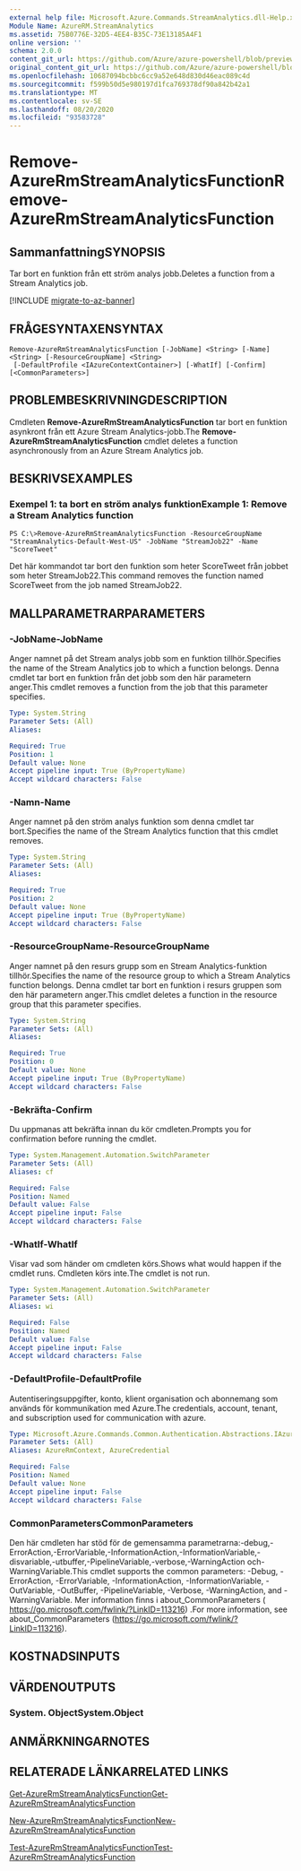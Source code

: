 ```yaml
---
external help file: Microsoft.Azure.Commands.StreamAnalytics.dll-Help.xml
Module Name: AzureRM.StreamAnalytics
ms.assetid: 75B0776E-32D5-4EE4-B35C-73E13185A4F1
online version: ''
schema: 2.0.0
content_git_url: https://github.com/Azure/azure-powershell/blob/preview/src/ResourceManager/StreamAnalytics/Commands.StreamAnalytics/help/Remove-AzureRmStreamAnalyticsFunction.md
original_content_git_url: https://github.com/Azure/azure-powershell/blob/preview/src/ResourceManager/StreamAnalytics/Commands.StreamAnalytics/help/Remove-AzureRmStreamAnalyticsFunction.md
ms.openlocfilehash: 10687094bcbbc6cc9a52e648d830d46eac089c4d
ms.sourcegitcommit: f599b50d5e980197d1fca769378df90a842b42a1
ms.translationtype: MT
ms.contentlocale: sv-SE
ms.lasthandoff: 08/20/2020
ms.locfileid: "93583728"
---
```

# <span data-ttu-id="9210c-101">Remove-AzureRmStreamAnalyticsFunction</span><span class="sxs-lookup"><span data-stu-id="9210c-101">Remove-AzureRmStreamAnalyticsFunction</span></span>

## <span data-ttu-id="9210c-102">Sammanfattning</span><span class="sxs-lookup"><span data-stu-id="9210c-102">SYNOPSIS</span></span>
<span data-ttu-id="9210c-103">Tar bort en funktion från ett ström analys jobb.</span><span class="sxs-lookup"><span data-stu-id="9210c-103">Deletes a function from a Stream Analytics job.</span></span>

[!INCLUDE [migrate-to-az-banner](../../includes/migrate-to-az-banner.md)]

## <span data-ttu-id="9210c-104">FRÅGESYNTAXEN</span><span class="sxs-lookup"><span data-stu-id="9210c-104">SYNTAX</span></span>

```
Remove-AzureRmStreamAnalyticsFunction [-JobName] <String> [-Name] <String> [-ResourceGroupName] <String>
 [-DefaultProfile <IAzureContextContainer>] [-WhatIf] [-Confirm] [<CommonParameters>]
```

## <span data-ttu-id="9210c-105">PROBLEMBESKRIVNING</span><span class="sxs-lookup"><span data-stu-id="9210c-105">DESCRIPTION</span></span>
<span data-ttu-id="9210c-106">Cmdleten **Remove-AzureRmStreamAnalyticsFunction** tar bort en funktion asynkront från ett Azure Stream Analytics-jobb.</span><span class="sxs-lookup"><span data-stu-id="9210c-106">The **Remove-AzureRmStreamAnalyticsFunction** cmdlet deletes a function asynchronously from an Azure Stream Analytics job.</span></span>

## <span data-ttu-id="9210c-107">BESKRIVS</span><span class="sxs-lookup"><span data-stu-id="9210c-107">EXAMPLES</span></span>

### <span data-ttu-id="9210c-108">Exempel 1: ta bort en ström analys funktion</span><span class="sxs-lookup"><span data-stu-id="9210c-108">Example 1: Remove a Stream Analytics function</span></span>
```
PS C:\>Remove-AzureRmStreamAnalyticsFunction -ResourceGroupName "StreamAnalytics-Default-West-US" -JobName "StreamJob22" -Name "ScoreTweet"
```

<span data-ttu-id="9210c-109">Det här kommandot tar bort den funktion som heter ScoreTweet från jobbet som heter StreamJob22.</span><span class="sxs-lookup"><span data-stu-id="9210c-109">This command removes the function named ScoreTweet from the job named StreamJob22.</span></span>

## <span data-ttu-id="9210c-110">MALLPARAMETRAR</span><span class="sxs-lookup"><span data-stu-id="9210c-110">PARAMETERS</span></span>

### <span data-ttu-id="9210c-111">-JobName</span><span class="sxs-lookup"><span data-stu-id="9210c-111">-JobName</span></span>
<span data-ttu-id="9210c-112">Anger namnet på det Stream analys jobb som en funktion tillhör.</span><span class="sxs-lookup"><span data-stu-id="9210c-112">Specifies the name of the Stream Analytics job to which a function belongs.</span></span>
<span data-ttu-id="9210c-113">Denna cmdlet tar bort en funktion från det jobb som den här parametern anger.</span><span class="sxs-lookup"><span data-stu-id="9210c-113">This cmdlet removes a function from the job that this parameter specifies.</span></span>

```yaml
Type: System.String
Parameter Sets: (All)
Aliases: 

Required: True
Position: 1
Default value: None
Accept pipeline input: True (ByPropertyName)
Accept wildcard characters: False
```

### <span data-ttu-id="9210c-114">-Namn</span><span class="sxs-lookup"><span data-stu-id="9210c-114">-Name</span></span>
<span data-ttu-id="9210c-115">Anger namnet på den ström analys funktion som denna cmdlet tar bort.</span><span class="sxs-lookup"><span data-stu-id="9210c-115">Specifies the name of the Stream Analytics function that this cmdlet removes.</span></span>

```yaml
Type: System.String
Parameter Sets: (All)
Aliases: 

Required: True
Position: 2
Default value: None
Accept pipeline input: True (ByPropertyName)
Accept wildcard characters: False
```

### <span data-ttu-id="9210c-116">-ResourceGroupName</span><span class="sxs-lookup"><span data-stu-id="9210c-116">-ResourceGroupName</span></span>
<span data-ttu-id="9210c-117">Anger namnet på den resurs grupp som en Stream Analytics-funktion tillhör.</span><span class="sxs-lookup"><span data-stu-id="9210c-117">Specifies the name of the resource group to which a Stream Analytics function belongs.</span></span>
<span data-ttu-id="9210c-118">Denna cmdlet tar bort en funktion i resurs gruppen som den här parametern anger.</span><span class="sxs-lookup"><span data-stu-id="9210c-118">This cmdlet deletes a function in the resource group that this parameter specifies.</span></span>

```yaml
Type: System.String
Parameter Sets: (All)
Aliases: 

Required: True
Position: 0
Default value: None
Accept pipeline input: True (ByPropertyName)
Accept wildcard characters: False
```

### <span data-ttu-id="9210c-119">-Bekräfta</span><span class="sxs-lookup"><span data-stu-id="9210c-119">-Confirm</span></span>
<span data-ttu-id="9210c-120">Du uppmanas att bekräfta innan du kör cmdleten.</span><span class="sxs-lookup"><span data-stu-id="9210c-120">Prompts you for confirmation before running the cmdlet.</span></span>

```yaml
Type: System.Management.Automation.SwitchParameter
Parameter Sets: (All)
Aliases: cf

Required: False
Position: Named
Default value: False
Accept pipeline input: False
Accept wildcard characters: False
```

### <span data-ttu-id="9210c-121">-WhatIf</span><span class="sxs-lookup"><span data-stu-id="9210c-121">-WhatIf</span></span>
<span data-ttu-id="9210c-122">Visar vad som händer om cmdleten körs.</span><span class="sxs-lookup"><span data-stu-id="9210c-122">Shows what would happen if the cmdlet runs.</span></span>
<span data-ttu-id="9210c-123">Cmdleten körs inte.</span><span class="sxs-lookup"><span data-stu-id="9210c-123">The cmdlet is not run.</span></span>

```yaml
Type: System.Management.Automation.SwitchParameter
Parameter Sets: (All)
Aliases: wi

Required: False
Position: Named
Default value: False
Accept pipeline input: False
Accept wildcard characters: False
```

### <span data-ttu-id="9210c-124">-DefaultProfile</span><span class="sxs-lookup"><span data-stu-id="9210c-124">-DefaultProfile</span></span>
<span data-ttu-id="9210c-125">Autentiseringsuppgifter, konto, klient organisation och abonnemang som används för kommunikation med Azure.</span><span class="sxs-lookup"><span data-stu-id="9210c-125">The credentials, account, tenant, and subscription used for communication with azure.</span></span>

```yaml
Type: Microsoft.Azure.Commands.Common.Authentication.Abstractions.IAzureContextContainer
Parameter Sets: (All)
Aliases: AzureRmContext, AzureCredential

Required: False
Position: Named
Default value: None
Accept pipeline input: False
Accept wildcard characters: False
```

### <span data-ttu-id="9210c-126">CommonParameters</span><span class="sxs-lookup"><span data-stu-id="9210c-126">CommonParameters</span></span>
<span data-ttu-id="9210c-127">Den här cmdleten har stöd för de gemensamma parametrarna:-debug,-ErrorAction,-ErrorVariable,-InformationAction,-InformationVariable,-disvariable,-utbuffer,-PipelineVariable,-verbose,-WarningAction och-WarningVariable.</span><span class="sxs-lookup"><span data-stu-id="9210c-127">This cmdlet supports the common parameters: -Debug, -ErrorAction, -ErrorVariable, -InformationAction, -InformationVariable, -OutVariable, -OutBuffer, -PipelineVariable, -Verbose, -WarningAction, and -WarningVariable.</span></span> <span data-ttu-id="9210c-128">Mer information finns i about_CommonParameters ( https://go.microsoft.com/fwlink/?LinkID=113216) .</span><span class="sxs-lookup"><span data-stu-id="9210c-128">For more information, see about_CommonParameters (https://go.microsoft.com/fwlink/?LinkID=113216).</span></span>

## <span data-ttu-id="9210c-129">KOSTNADS</span><span class="sxs-lookup"><span data-stu-id="9210c-129">INPUTS</span></span>

## <span data-ttu-id="9210c-130">VÄRDEN</span><span class="sxs-lookup"><span data-stu-id="9210c-130">OUTPUTS</span></span>

### <span data-ttu-id="9210c-131">System. Object</span><span class="sxs-lookup"><span data-stu-id="9210c-131">System.Object</span></span>

## <span data-ttu-id="9210c-132">ANMÄRKNINGAR</span><span class="sxs-lookup"><span data-stu-id="9210c-132">NOTES</span></span>

## <span data-ttu-id="9210c-133">RELATERADE LÄNKAR</span><span class="sxs-lookup"><span data-stu-id="9210c-133">RELATED LINKS</span></span>

[<span data-ttu-id="9210c-134">Get-AzureRmStreamAnalyticsFunction</span><span class="sxs-lookup"><span data-stu-id="9210c-134">Get-AzureRmStreamAnalyticsFunction</span></span>](./Get-AzureRmStreamAnalyticsFunction.md)

[<span data-ttu-id="9210c-135">New-AzureRmStreamAnalyticsFunction</span><span class="sxs-lookup"><span data-stu-id="9210c-135">New-AzureRmStreamAnalyticsFunction</span></span>](./New-AzureRmStreamAnalyticsFunction.md)

[<span data-ttu-id="9210c-136">Test-AzureRmStreamAnalyticsFunction</span><span class="sxs-lookup"><span data-stu-id="9210c-136">Test-AzureRmStreamAnalyticsFunction</span></span>](./Test-AzureRmStreamAnalyticsFunction.md)


